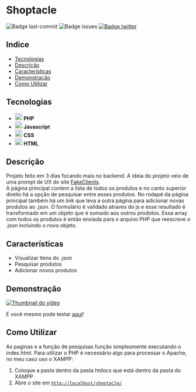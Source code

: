 # Shoptacle

![Badge last-commit](https://img.shields.io/github/last-commit/aaneleh/shoptacle)
![Badge issues](https://img.shields.io/github/issues/aaneleh/shoptacle)
[![Badge twitter](https://img.shields.io/twitter/follow/helena_kurzzz)](https://twitter.com/helena_kurzzz)

## Indice

* [Tecnologias](#tecnologias)
* [Descrição](#descrição)
* [Características](#características)
* [Demonstração](#demonstração)
* [Como Utilizar](#como-utilizar)

## Tecnologias

- <img src="https://cdn.jsdelivr.net/gh/devicons/devicon/icons/php/php-plain.svg"  width="20px" height="auto" /> **PHP**
- <img src="https://cdn.jsdelivr.net/gh/devicons/devicon/icons/javascript/javascript-original.svg"  width="20px" height="auto" /> **Javascript**
- <img src="https://cdn.jsdelivr.net/gh/devicons/devicon/icons/css3/css3-original.svg"  width="20px" height="auto" /> **CSS**
- <img src="https://cdn.jsdelivr.net/gh/devicons/devicon/icons/html5/html5-original.svg"  width="20px" height="auto" /> **HTML**

## Descrição

Projeto feito em 3 dias focando mais no backend.
A ideia do projeto veio de uma prompt de UX do site [FakeClients](https://fakeclients.com/brief/shoptacle).  
A página principal contem a lista de todos os produtos e no canto superior direito há a opção de pesquisar entre esses produtos.
No rodapé da página principal também há um link que leva a outra página para adicionar novas produtos ao .json.
O formulário é validado atraves do js e esse resultado é transformado em um objeto que é somado aos outros produtos. Essa array com todos os produtos é então enviada para o arquivo PHP que reescreve o .json incluindo o novo objeto.

## Características

- Visualizar itens do .json
- Pesquisar produtos
- Adicionar novos produtos

## Demonstração

[![Thumbnail do vídeo](https://img.youtube.com/vi/lOxpAJoyEzE/0.jpg)](https://www.youtube.com/watch?v=lOxpAJoyEzE)

E você mesmo pode testar [aqui](https://aaneleh.github.io/shoptacle/)!

## Como Utilizar

As paginas e a função de pesquisas função simplesmente executando o index.html.
Para utilizar o PHP é necessário algo para processar o Apache, no meu caso uso o XAMPP: 

1. Coloque a pasta dentro da pasta htdocs que está dentro da pasta do XAMPP
2. Abre o site em [`http://localhost/shoptacle/`](http://localhost/shoptacle/)